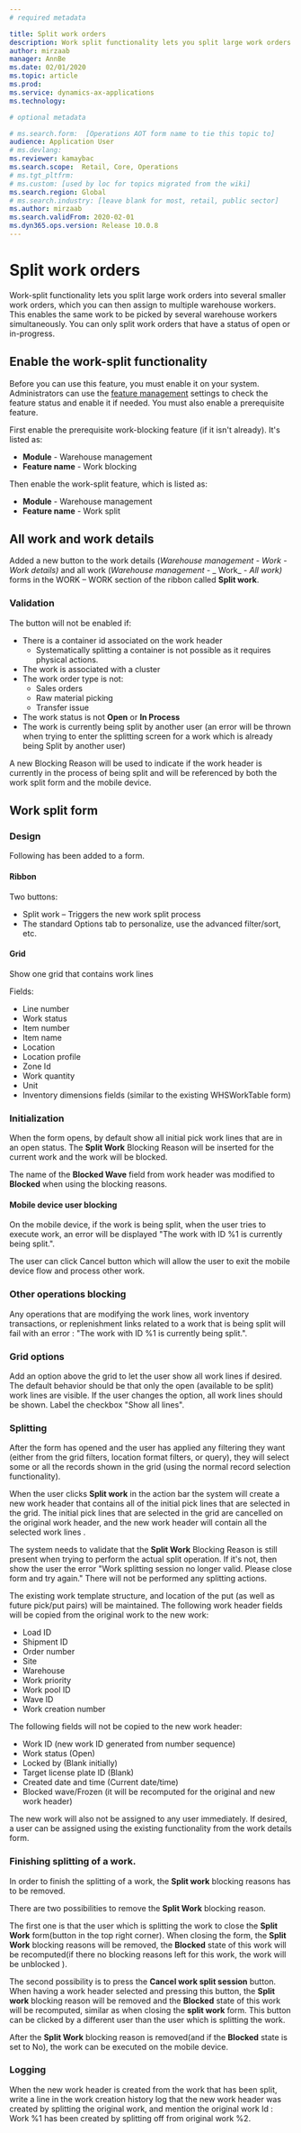 ```yaml
---
# required metadata

title: Split work orders
description: Work split functionality lets you split large work orders into several smaller work orders to be assigned to multiple warehouse workers. This enables the same work to be picked by several warehouse workers simultaneously.
author: mirzaab
manager: AnnBe
ms.date: 02/01/2020
ms.topic: article
ms.prod: 
ms.service: dynamics-ax-applications
ms.technology: 

# optional metadata

# ms.search.form:  [Operations AOT form name to tie this topic to]
audience: Application User
# ms.devlang: 
ms.reviewer: kamaybac
ms.search.scope:  Retail, Core, Operations
# ms.tgt_pltfrm: 
# ms.custom: [used by loc for topics migrated from the wiki]
ms.search.region: Global
# ms.search.industry: [leave blank for most, retail, public sector]
ms.author: mirzaab
ms.search.validFrom: 2020-02-01
ms.dyn365.ops.version: Release 10.0.8
---
```


# Split work orders

Work-split functionality lets you split large work orders into several smaller work orders, which you can then assign to multiple warehouse workers. This enables the same work to be picked by several warehouse workers simultaneously. You can only split work orders that have a status of open or in-progress. <!-- KAMAYBAC: is the term "work order" OK to use here? We normally just say "work", but that often generates sentences that seem ungrammatical  -->

## Enable the work-split functionality

Before you can use this feature, you must enable it on your system. Administrators can use the [feature management](../../fin-ops-core/fin-ops/get-started/feature-management/feature-management-overview.md) settings to check the feature status and enable it if needed. You must also enable a prerequisite feature.

First enable the prerequisite work-blocking feature (if it isn't already). It's listed as:

- **Module** - Warehouse management
- **Feature name** - Work blocking

Then enable the work-split feature, which is listed as:

- **Module** - Warehouse management
- **Feature name** - Work split

## All work and work details

Added a new button to the work details (_Warehouse management_ - _Work_ - _Work details)_ and all work (_Warehouse management_ - _ Work_ - _All work)_ forms in the WORK – WORK section of the ribbon called **Split work**.

### Validation

The button will not be enabled if:

- There is a container id associated on the work header
  - Systematically splitting a container is not possible as it requires physical actions.
- The work is associated with a cluster
- The work order type is not:
  - Sales orders
  - Raw material picking
  - Transfer issue
- The work status is not **Open** or **In Process**
- The work is currently being split by another user (an error will be thrown when trying to enter the splitting screen for a work which is already being Split by another user)

A new Blocking Reason will be used to indicate if the work header is currently in the process of being split and will be referenced by both the work split form and the mobile device.

## Work split form

### Design

Following has been added to a form.

#### Ribbon

Two buttons:

- Split work – Triggers the new work split process
- The standard Options tab to personalize, use the advanced filter/sort, etc.

#### Grid

Show one grid that contains work lines

Fields:

- Line number
- Work status
- Item number
- Item name
- Location
- Location profile
- Zone Id
- Work quantity
- Unit
- Inventory dimensions fields (similar to the existing WHSWorkTable form)

### Initialization

When the form opens, by default show all initial pick work lines that are in an open status. The **Split Work** Blocking Reason will be inserted for the current work and the work will be blocked.

The name of the **Blocked Wave** field from work header was modified to **Blocked** when using the blocking reasons.

#### Mobile device user blocking

On the mobile device, if the work is being split, when the user tries to execute work, an error will be displayed "The work with ID %1 is currently being split.".

The user can click Cancel button which will allow the user to exit the mobile device flow and process other work.

### Other operations blocking

Any operations that are modifying the work lines, work inventory transactions, or replenishment links related to a work that is being split will fail with an error : "The work with ID %1 is currently being split.".

### Grid options

Add an option above the grid to let the user show all work lines if desired. The default behavior should be that only the open (available to be split) work lines are visible. If the user changes the option, all work lines should be shown. Label the checkbox "Show all lines".

### Splitting

After the form has opened and the user has applied any filtering they want (either from the grid filters, location format filters, or query), they will select some or all the records shown in the grid (using the normal record selection functionality).

When the user clicks **Split work** in the action bar the system will create a new work header that contains all of the initial pick lines that are selected in the grid. The initial pick lines that are selected in the grid are cancelled on the original work header, and the new work header will contain all the selected work lines .

The system needs to validate that the **Split Work** Blocking Reason is still present when trying to perform the actual split operation. If it's not, then show the user the error "Work splitting session no longer valid. Please close form and try again." There will not be performed any splitting actions.

The existing work template structure, and location of the put (as well as future pick/put pairs) will be maintained. The following work header fields will be copied from the original work to the new work:

- Load ID
- Shipment ID
- Order number
- Site
- Warehouse
- Work priority
- Work pool ID
- Wave ID
- Work creation number

The following fields will not be copied to the new work header:

- Work ID (new work ID generated from number sequence)
- Work status (Open)
- Locked by (Blank initially)
- Target license plate ID (Blank)
- Created date and time (Current date/time)
- Blocked wave/Frozen (it will be recomputed for the original and new work header)

The new work will also not be assigned to any user immediately. If desired, a user can be assigned using the existing functionality from the work details form.

### Finishing splitting of a work.

In order to finish the splitting of a work, the **Split work** blocking reasons has to be removed.

There are two possibilities to remove the **Split Work** blocking reason.

The first one is that the user which is splitting the work to close the **Split Work** form(button in the top right corner). When closing the form, the **Split Work** blocking reasons will be removed, the **Blocked** state of this work will be recomputed(if there no blocking reasons left for this work, the work will be unblocked ).

The second possibility is to press the **Cancel work split session** button. When having a work header selected and pressing this button, the **Split work** blocking reason will be removed and the **Blocked** state of this work will be recomputed, similar as when closing the **split work** form. This button can be clicked by a different user than the user which is splitting the work.

After the **Split Work** blocking reason is removed(and if the **Blocked** state is set to No), the work can be executed on the mobile device.



### Logging

When the new work header is created from the work that has been split, write a line in the work creation history log that the new work header was created by splitting the original work, and mention the original work Id : Work %1 has been created by splitting off from original work %2.



<!-- KAMAYBAC: I assume we no longer need this section, right?

    ### Enable the feature
    
    In order to enable the Split work feature, this step must be followed.
    
    1. Enabled the **WHSWorkBlockingToggle** flight.
    2. Go to **Warehouse management parameters - General - Work**. Click **Upgrade blocking capabilities** button. This button is visible only if the **WHSWorkBlockingToggle** is enabled. When clicking this button, all the the works which are not Closed or Cancelled and with the **Blocked wave** field set to True will be processed and blocking reasons will be added according to why the work is blocked. The blocking reasons are a way to know why the work is blocked.
    The existing blocking reasons are **HeldWave**(work is blocked by a wave with status Held), **Unprocessed Replenishment work**(work is linked to unprocessed replenishment work), **Undefined reason**(either work was manually blocked or the work template is configured to block work) and **Unprocessed overpick work**(work is linked to unprocessed staging overpick work). It is possible to have a work blocked by multiple blocking reasons. The upgrade of the blocking reasons must be performed when there is no activity in the warehouse.
    3. Enabled the **WHSSplitWorkToggle** flight. When this flight is activated, the **Split work** blocking reason will be used.
    
    With the two flights enabled and the upgrade of the blocking reasons performed, the **Split Work** button will be visible, so the feature is activated.

 -->